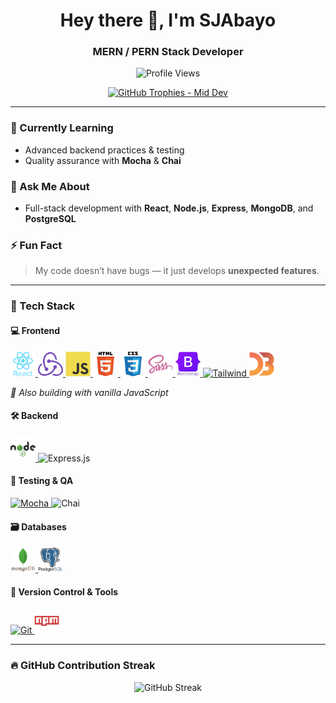 <h1 align="center">Hey there 👋, I'm SJAbayo</h1>
<h3 align="center">MERN / PERN Stack Developer</h3>

<p align="center">
  <img src="https://komarev.com/ghpvc/?username=abayo-ui&label=Profile%20views&color=0e75b6&style=flat" alt="Profile Views" />
</p>

<p align="center">
  <a href="https://github.com/ryo-ma/github-profile-trophy">
    <img src="https://github-profile-trophy.vercel.app/?username=abayo-ui&theme=algolia&margin-w=15&margin-h=15" alt="GitHub Trophies - Mid Dev" />
  </a>
</p>

---

### 🌱 Currently Learning
- Advanced backend practices & testing
- Quality assurance with **Mocha** & **Chai**

### 💬 Ask Me About
- Full-stack development with **React**, **Node.js**, **Express**, **MongoDB**, and **PostgreSQL**

### ⚡ Fun Fact
> My code doesn’t have bugs — it just develops **unexpected features**.

---

<h3 align="left">🧠 Tech Stack</h3>

#### 💻 Frontend
<p align="left">
  <a href="https://reactjs.org/" target="_blank">
    <img src="https://raw.githubusercontent.com/devicons/devicon/master/icons/react/react-original-wordmark.svg" width="40" height="40" alt="React"/>
  </a>
  <a href="https://redux.js.org" target="_blank">
    <img src="https://raw.githubusercontent.com/devicons/devicon/master/icons/redux/redux-original.svg" width="40" height="40" alt="Redux"/>
  </a>
  <a href="https://developer.mozilla.org/en-US/docs/Web/JavaScript" target="_blank">
    <img src="https://raw.githubusercontent.com/devicons/devicon/master/icons/javascript/javascript-original.svg" width="40" height="40" alt="JavaScript"/>
  </a>
  <a href="https://www.w3.org/html/" target="_blank">
    <img src="https://raw.githubusercontent.com/devicons/devicon/master/icons/html5/html5-original-wordmark.svg" width="40" height="40" alt="HTML"/>
  </a>
  <a href="https://www.w3schools.com/css/" target="_blank">
    <img src="https://raw.githubusercontent.com/devicons/devicon/master/icons/css3/css3-original-wordmark.svg" width="40" height="40" alt="CSS"/>
  </a>
  <a href="https://sass-lang.com" target="_blank">
    <img src="https://raw.githubusercontent.com/devicons/devicon/master/icons/sass/sass-original.svg" width="40" height="40" alt="Sass"/>
  </a>
  <a href="https://getbootstrap.com" target="_blank">
    <img src="https://raw.githubusercontent.com/devicons/devicon/master/icons/bootstrap/bootstrap-original-wordmark.svg" width="40" height="40" alt="Bootstrap"/>
  </a>
  <a href="https://tailwindcss.com/" target="_blank">
    <img src="https://www.vectorlogo.zone/logos/tailwindcss/tailwindcss-icon.svg" width="40" height="40" alt="Tailwind"/>
  </a>
  <a href="https://d3js.org/" target="_blank">
    <img src="https://raw.githubusercontent.com/devicons/devicon/master/icons/d3js/d3js-original.svg" width="40" height="40" alt="D3.js"/>
  </a>
</p>
<p><em>📝 Also building with vanilla JavaScript</em></p>

#### 🛠️ Backend
<p align="left">
  <a href="https://nodejs.org" target="_blank">
    <img src="https://raw.githubusercontent.com/devicons/devicon/master/icons/nodejs/nodejs-original-wordmark.svg" width="40" height="40" alt="NodeJS"/>
  </a>
  <!-- Replaced Express logo with a visible green badge -->
  <img src="https://img.shields.io/badge/Express.js-Backend-green?style=flat&logo=express&logoColor=white" alt="Express.js"/>
  
</p>

#### 🧪 Testing & QA
<p align="left">
  <a href="https://mochajs.org" target="_blank">
    <img src="https://www.vectorlogo.zone/logos/mochajs/mochajs-icon.svg" width="40" height="40" alt="Mocha"/>
  </a>
  <img src="https://img.shields.io/badge/Chai-assertion-red?logo=chai&logoColor=white&style=flat" alt="Chai" />
</p>

#### 🗃️ Databases
<p align="left">
  <a href="https://www.mongodb.com/" target="_blank">
    <img src="https://raw.githubusercontent.com/devicons/devicon/master/icons/mongodb/mongodb-original-wordmark.svg" width="40" height="40" alt="MongoDB"/>
  </a>
  <a href="https://www.postgresql.org" target="_blank">
    <img src="https://raw.githubusercontent.com/devicons/devicon/master/icons/postgresql/postgresql-original-wordmark.svg" width="40" height="40" alt="PostgreSQL"/>
  </a>
</p>

#### 🔧 Version Control & Tools
<p align="left">
  <a href="https://git-scm.com/" target="_blank">
    <img src="https://www.vectorlogo.zone/logos/git-scm/git-scm-icon.svg" width="40" height="40" alt="Git"/>
  </a>
  
  <a href="https://www.npmjs.com/" target="_blank">
    <img src="https://raw.githubusercontent.com/devicons/devicon/master/icons/npm/npm-original-wordmark.svg" width="40" height="40" alt="NPM"/>
  </a>
</p>


---

<h3 align="left">🔥 GitHub Contribution Streak</h3>
<p align="center">
  <img src="https://streak-stats.demolab.com/?user=abayo-ui&theme=tokyonight&date_format=M%20j%5B%2C%20Y%5D" alt="GitHub Streak"/>
</p>

<!---
Abayo-UI/Abayo-UI is a ✨ special ✨ repository because its `README.md` (this file) appears on your GitHub profile.
You can click the Preview link to take a look at your changes.
--->
